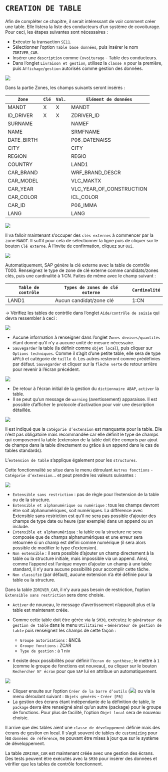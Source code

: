 # **`CREATION DE TABLE`**

Afin de compléter ce chapitre, il serait intéressant de voir comment créer une table. Elle listera la liste des conducteurs d’un système de covoiturage. Pour ceci, les étapes suivantes sont nécessaires :

- Exécuter la transaction `SE11`.
- Sélectionner l’option `Table base données`, puis insérer le nom `ZDRIVER_CAR`.
- Insérer une `description` comme `Covoiturage` - Table des conducteurs.
- Dans l’onglet `Livraison et gestion`, utilisez la `classe A` pour la première, puis `Affichage/gestion` autorisés comme gestion des données.

![](../99%20-%20Ressources/06_Tables_DB%20-%2009%20-%2001.png)

Dans la partie Zones, les champs suivants seront insérés :

| `Zone`     | `Clé` | `Val.` | `Elément de données`     |
| ---------- | ----- | ------ | ------------------------ |
| MANDT      | X     | X      | MANDT                    |
| ID_DRIVER  | X     | X      | ZDRIVER_ID               |
| SURNAME    |       |        | NAMEF                    |
| NAME       |       |        | SRMFNAME                 |
| DATE_BIRTH |       |        | P06_DATENAISS            |
| CITY       |       |        | CITY                     |
| REGION     |       |        | REGIO                    |
| COUNTRY    |       |        | LAND1                    |
| CAR_BRAND  |       |        | WRF_BRAND_DESCR          |
| CAR_MODEL  |       |        | VLC_MAKTX                |
| CAR_YEAR   |       |        | VLC_YEAR_OF_CONSTRUCTION |
| CAR_COLOR  |       |        | ICL_COLOR                |
| CAR_ID     |       |        | P06_IMMA                 |
| LANG       |       |        | LANG                     |

![](../99%20-%20Ressources/06_Tables_DB%20-%2009%20-%2002.png)

Il va falloir maintenant s’occuper des `clés externes` à commencer par la zone `MANDT`. Il suffit pour cela de sélectionner la ligne puis de cliquer sur le bouton `Clé externe`. À l’invite de confirmation, cliquez sur `Oui`.

![](../99%20-%20Ressources/06_Tables_DB%20-%2009%20-%2003.png)

Automatiquement, SAP génère la clé externe avec la table de contrôle T000. Renseignez le type de zone de clé externe comme candidats/zones clés, puis une cardinalité à 1:CN. Faites de même avec le champ suivant :

| `Table de contrôle` | `Types de zones de clé externe` | `Cardinalité` |
| ------------------- | ------------------------------- | ------------- |
| LAND1               | Aucun candidat/zone clé         | 1:CN          |

-> Vérifiez les tables de contrôle dans l’onglet `Aide/contrôle de saisie` qui devra ressembler à ceci :

![](../99%20-%20Ressources/06_Tables_DB%20-%2009%20-%2004.png)

- Aucune information à renseigner dans l’onglet `Zones devises/quantités` étant donné qu’il n’y a aucune unité de mesure nécessaire.
- `Sauvegarder` la table (la définir comme `objet local`), puis cliquer sur `Options techniques`. Comme il s’agit d’une petite table, elle sera de type `APPL0` et catégorie de `taille 0`. Les autres resteront comme prédéfinies par défaut. `Sauvegarder` et cliquer sur la `flèche verte` de retour arrière pour revenir à l’écran précédent.

![](../99%20-%20Ressources/06_Tables_DB%20-%2009%20-%2005.png)

- De retour à l’écran initial de la gestion du `dictionnaire ABAP`, `activer` la table.
- Il se peut qu’un message de `warning` (avertissement) apparaisse. Il est possible d’afficher le protocole d’activation pour voir une description détaillée.

![](../99%20-%20Ressources/06_Tables_DB%20-%2009%20-%2006.png)

Il est indiqué que la `catégorie d’extension` est manquante pour la table. Elle n’est pas obligatoire mais recommandée car elle définit le type de champs qui composeront la table (extension de la table doit être compris par ajout de champs dans la table directement ou grâce à un append dans le cas de tables standards).

L’`extension de table` s’applique également pour les `structures`.

Cette fonctionnalité se situe dans le menu déroulant `Autres fonctions` - `Catégorie d’extension`... et peut prendre les valeurs suivantes :

![](../99%20-%20Ressources/06_Tables_DB%20-%2009%20-%2007.png)

- `Extensible sans restriction` : pas de règle pour l’extension de la table ou de la structure.
- `Extensible et alphanumérique ou numérique` : tous les champs devront être soit alphanumériques, soit numériques. La différence avec Extensible sans restriction est qu’il ne sera pas possible d’ajouter des champs de type date ou heure (par exemple) dans un append ou un include.
- `Extensible et alphanumérique` : la table ou la structure ne sera composée que de champs alphanumériques et une erreur sera retournée si un champ est défini comme numérique (il sera alors possible de modifier le type d’extension).
- `Non extensible` : il sera possible d’ajouter un champ directement à la table ou la structure initiale, mais impossible via un append. Ainsi, comme l’append est l’unique moyen d’ajouter un champ à une table standard, il n’y aura aucune possibilité pour accomplir cette tâche.
- `Non classifié` (par défaut), aucune extension n’a été définie pour la table ou la structure.

Dans la table `ZDRIVER_CAR`, il n’y aura pas besoin de restriction, l’option `Extensible sans restriction` sera donc choisie.

- `Activer` de nouveau, le message d’avertissement n’apparaît plus et la table est maintenant créée.

- Comme cette table doit être gérée via la `SM30`, exécutez le `générateur de gestion de table` dans le menu `Utilitaires` - `Générateur de gestion de table` puis renseignez les champs de cette façon :

  - `Groupe autorisations` : &NC&
  - `Groupe fonctions` : ZCAR
  - `Type de gestion` : à 1 niv

- Il existe deux possibilités pour définir l’`écran de synthèse` ; le mettre à `1` (comme le groupe de fonctions est nouveau), ou cliquer sur le bouton `Rechercher N° écran` pour que `SAP` lui en attribue un automatiquement.

![](../99%20-%20Ressources/06_Tables_DB%20-%2009%20-%2008.png)

- Cliquer ensuite sur l’option `Créer de la barre d’outils` (![](../99%20-%20Ressources/06_Tables_DB%20-%2009%20-%2009.png)) ou via le menu déroulant suivant : `Objets générés` - `Créer [F6]`
- La gestion des écrans étant indépendante de la définition de table, le `package` devra être renseigné ainsi qu’un autre (package) pour le groupe de fonctions. Pour plus de facilité, l’option `Objet local` sera de nouveau choisie.

Il arrive que des tables aient une `classe de développement` définie mais des écrans de gestion en local. Il s’agit souvent de tables de `customizing` pour les `données de référence`, ne pouvant être mises à jour que sur le système de développement.

La table `ZDRIVER_CAR` est maintenant créée avec une gestion des écrans. Des tests peuvent être exécutés avec la `SM30` pour insérer des données et vérifier que les tables de contrôle fonctionnent.
